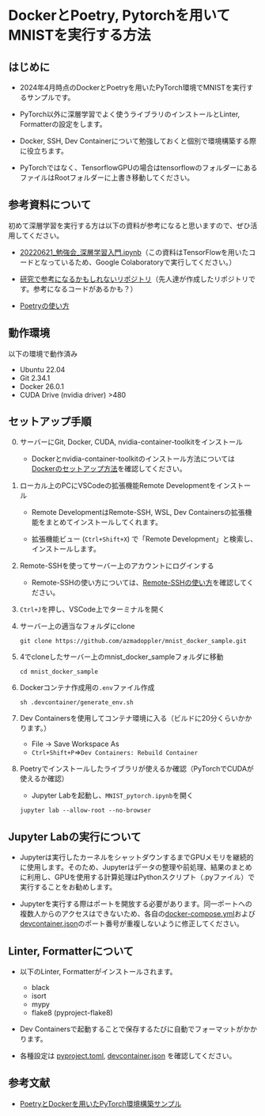 # DockerとPoetry, Pytorchを用いてMNISTを実行する方法

## はじめに

- 2024年4月時点のDockerとPoetryを用いたPyTorch環境でMNISTを実行するサンプルです。

- PyTorch以外に深層学習でよく使うライブラリのインストールとLinter, Formatterの設定をします。

- Docker, SSH, Dev Containerについて勉強しておくと個別で環境構築する際に役立ちます。

- PyTorchではなく、TensorflowGPUの場合はtensorflowのフォルダーにあるファイルはRootフォルダーに上書き移動してください。

## 参考資料について

初めて深層学習を実行する方は以下の資料が参考になると思いますので、ぜひ活用してください。

- [20220621_勉強会_深層学習入門.ipynb](/20220621_勉強会_深層学習入門.ipynb)（この資料はTensorFlowを用いたコードとなっているため、Google Colaboratoryで実行してください。）

- [研究で参考になるかもしれないリポジトリ](https://github.com/orgs/bisbislab/repositories)（先人達が作成したリポジトリです。参考になるコードがあるかも？）

- [Poetryの使い方](/markdown/Poetry.md)

## 動作環境

以下の環境で動作済み

- Ubuntu 22.04
- Git 2.34.1
- Docker 26.0.1
- CUDA Drive (nvidia driver) >480

## セットアップ手順

0. サーバーにGit, Docker, CUDA, nvidia-container-toolkitをインストール
    - Dockerとnvidia-container-toolkitのインストール方法については[Dockerのセットアップ方法](/markdown/Docker_Setup.md)を確認してください。

1. ローカル上のPCにVSCodeの拡張機能Remote Developmentをインストール

    - Remote DevelopmentはRemote-SSH, WSL, Dev Containersの拡張機能をまとめてインストールしてくれます。
    
    - 拡張機能ビュー (`Ctrl+Shift+X`) で「Remote Development」と検索し、インストールします。

2. Remote-SSHを使ってサーバー上のアカウントにログインする

    - Remote-SSHの使い方については、[Remote-SSHの使い方](/markdown/Remote_SSH.md)を確認してください。

3. `Ctrl+J`を押し、VSCode上でターミナルを開く

4. サーバー上の適当なフォルダにclone

    ```
    git clone https://github.com/azmadoppler/mnist_docker_sample.git
    ```

5. 4でcloneしたサーバー上のmnist_docker_sampleフォルダに移動

    ```
    cd mnist_docker_sample
    ```

6. Dockerコンテナ作成用の`.env`ファイル作成

    ```
    sh .devcontainer/generate_env.sh
    ```

6. Dev Containersを使用してコンテナ環境に入る（ビルドに20分くらいかかります。）

    - File -> Save Workspace As
    - `Ctrl+Shift+P`=>`Dev Containers: Rebuild Container`

9. Poetryでインストールしたライブラリが使えるか確認（PyTorchでCUDAが使えるか確認）

    - Jupyter Labを起動し、`MNIST_pytorch.ipynb`を開く

    ```
    jupyter lab --allow-root --no-browser
    ```

## Jupyter Labの実行について

- Jupyterは実行したカーネルをシャットダウンするまでGPUメモリを継続的に使用します。そのため、Jupyterはデータの整理や前処理、結果のまとめに利用し、GPUを使用する計算処理はPythonスクリプト（.pyファイル）で実行することをお勧めします。

- Jupyterを実行する際はポートを開放する必要があります。同一ポートへの複数人からのアクセスはできないため、各自の[docker-compose.yml](/docker-compose.yml)および[devcontainer.json](/.devcontainer/devcontainer.json)のポート番号が重複しないように修正してください。

## Linter, Formatterについて

- 以下のLinter, Formatterがインストールされます。
    
    - black
    - isort
    - mypy
    - flake8 (pyproject-flake8)

- Dev Containersで起動することで保存するたびに自動でフォーマットがかかります。
- 各種設定は [pyproject.toml](/pyproject.toml), [devcontainer.json](/.devcontainer/devcontainer.json) を確認してください。

## 参考文献

- [PoetryとDockerを用いたPyTorch環境構築サンプル](https://github.com/bisbislab/pytorch_poetry_docker_sample/)
